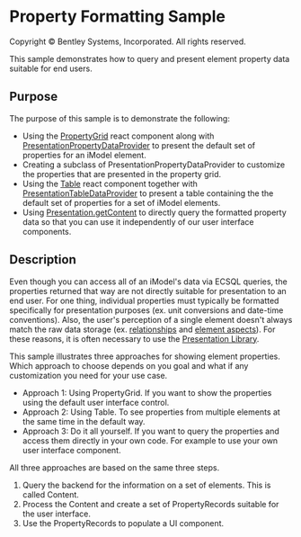 # Property Formatting Sample

Copyright © Bentley Systems, Incorporated. All rights reserved.

This sample demonstrates how to query and present element property data suitable for end users.

## Purpose

The purpose of this sample is to demonstrate the following:

- Using the [PropertyGrid](https://www.itwinjs.org/reference/ui-components/propertygrid/propertygrid/) react component along with [PresentationPropertyDataProvider](https://www.itwinjs.org/reference/presentation-components/propertygrid/presentationpropertydataprovider/) to present the default set of properties for an iModel element.
- Creating a subclass of PresentationPropertyDataProvider to customize the properties that are presented in the property grid.
- Using the [Table](https://www.itwinjs.org/reference/ui-components/table/table/) react component together with [PresentationTableDataProvider](https://www.itwinjs.org/reference/presentation-components/table/presentationtabledataprovider/) to present a table containing the the default set of properties for a set of iModel elements.
- Using [Presentation.getContent](https://www.itwinjs.org/reference/presentation-frontend/core/presentationmanager/getcontent/) to directly query the formatted property data so that you can use it independently of our user interface components.

## Description

Even though you can access all of an iModel's data via ECSQL queries, the properties returned that way are not directly suitable for presentation to an end user.  For one thing, individual properties must typically be formatted specifically for presentation purposes (ex. unit conversions and date-time conventions).  Also, the user's perception of a single element doesn't always match the raw data storage (ex. [relationships](https://www.itwinjs.org/bis/intro/relationship-fundamentals/) and [element aspects](https://www.itwinjs.org/bis/intro/elementaspect-fundamentals/)).  For these reasons, it is often necessary to use the [Presentation Library](https://www.itwinjs.org/learning/presentation/).

This sample illustrates three approaches for showing element properties.  Which approach to choose depends on you goal and what if any customization you need for your use case.

- Approach 1: Using PropertyGrid.  If you want to show the properties using the default user interface control.
- Approach 2: Using Table.  To see properties from multiple elements at the same time in the default way.
- Approach 3: Do it all yourself.  If you want to query the properties and access them directly in your own code.  For example to use your own user interface component.

All three approaches are based on the same three steps.

1. Query the backend for the information on a set of elements.  This is called Content.
2. Process the Content and create a set of PropertyRecords suitable for the user interface.
3. Use the PropertyRecords to populate a UI component.
